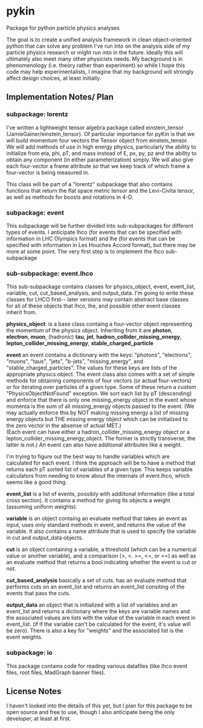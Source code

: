 # pykin
Package for python particle physics analyses

The goal is to create a unified analysis framework in clean object-oriented python that can solve any problem I've run into on
the analysis side of my particle physics research or might run into in the future.  Ideally this will ultimately also meet
many other physicists needs.  My background is in phenomenology (i.e. theory rather than experiment) so while I hope this code 
may help experimentalists, I imagine that my background will strongly affect design choices, at least initially.

## Implementation Notes/ Plan

### subpackage: lorentz

I've written a lightweight tensor algebra package called einstein_tensor (JamieGainer/einstein_tensor).  Of particular
importance for pyKin is that we will build momentum four vectors the Tensor object from einstein_tensor.  We will add methods 
of use in high energy physics, particularly the ability to initialize from eta, phi, pT, and mass instead of E, px, py, pz 
and the ability to obtain any component (in either parameterization) simply.
We will also give each four-vector a frame attribute so that we keep track of which frame a four-vector is being
measured in.

This class will be part of a "lorentz" subpackage that also contains functions that return the flat space metric tensor and 
the Levi-Civita tensor, as well as methods for boosts and rotations in 4-D.

### subpackage: event

This subpackage will be further divided into sub-subpackages for different types of events.  I anticipate lhco (for 
events that can be specified with information in LHC Olympics format) and lhe (for events that can be specified with
information in Les Houches Accord format), but there may be more at some point.  The very first step is to implement the
lhco sub-subpackage

### sub-subpackage: event.lhco

This sub-subpackage contains classes for physics_object, event, event_list, variable, cut, cut_based_analysis, and 
output_data.  I'm going to write these classes for LHCO first-- later versions may contain abstract base classes for all
of these objects that lhco, lhe, and possible other event classes inherit from.

**physics_object**: is a base class containg a four-vector object representing the momentum of the physics object.
Inheriting from it are
**photon**, **electron**, **muon**, (hadronic) **tau**, **jet**, **hadron_collider_missing_energy**, 
**lepton_collider_missing_energy**, **stable_charged_particle**

**event** an event contains a dictionary with the keys: "photons", "electrons", "muons", "taus", "jets", "b-jets",
"missing_energy", and "stable_charged_particles".  The values for these keys are lists of the appropriate physics object.
The event class also comes with a set of simple methods for obtaining components of four vectors (or actual four-vectors)
or for iterating over particles of a given type.  Some of these return a custom "PhysicsObjectNotFound" exception.  We sort 
each list by pT (descending) and enforce that there is only one missing_energy object in the event whose momenta is the sum of 
all missing_energy objects passed to the event.  (We may actually enforce this by NOT making missing energy a list of missing energy objects but THE missing energy object which can be initialized to the zero vector in the absense of actual MET.)  
(Each event can have either a hadron_collider_missing_energy object or a
lepton_collider_missing_energy_object.  The former is strictly transverse, the latter is not.)  An event can also have
additional attributes like a weight.  

I'm trying to figure out the best way to handle variables which are calculated for each event.  I think the approach will be
to have a method that returns each pT sorted list of variables of a given type.  This keeps variable calculators from needing 
to know about the internals of event.lhco, which seems like a good thing.

**event_list** is a list of events, possibly with addiitonal information (like a total cross section).  It contains a method
for giving its objects a weight (assuming uniform weights).

**variable** is an object containg an evaluate method that takes an event as input, uses only standard methods in event, 
and returns the value of the variable.  It also contains a name attribute that is used to specify the variable in cut and output_data objects.

**cut** is an object containing a variable, a threshold (which can be a numerical value or another variable), and a comparison
(>, <. >=, <=, or ==) as well as an evaluate method that returns a bool indicating whether the event is cut or not.

**cut_based_analysis** basically a set of cuts.  has an evaluate method that performs cuts on an event_list and returns an 
event_list consiting of the events that pass the cuts.

**output_data** an object that is initialized with a list of variables and an event_list and returns a dictionary where the 
keys are variable names and the associated values are lists with the value of the variable in each event in event_list.  (if 
if the variable can't be calculated for the event, it's value will be zero).  There is also a key for "weights" and the 
associated list is the event weights.


### subpackage: io

This package contains code for reading various datafiles (like lhco event files, root files, MadGraph banner files).



## License Notes

I haven't looked into the details of this yet, but I plan for this package to be open source and free to use, though I also
anticipate being the only developer, at least at first.
